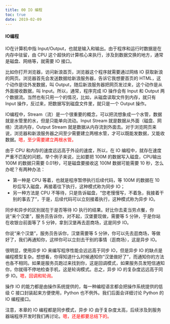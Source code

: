 ```yaml
---
title: 00 IO 编程
toc: true
date: 2019-02-09
---
```

#### IO编程

IO在计算机中指 Input/Output，也就是输入和输出。由于程序和运行时数据是在内存中驻留，由 CPU 这个超快的计算核心来执行，涉及到数据交换的地方，通常是磁盘、网络等，就需要 IO 接口。

比如你打开浏览器，访问新浪首页，浏览器这个程序就需要通过网络 IO 获取新浪的网页。浏览器首先会发送数据给新浪服务器，告诉它我想要首页的 HTML，这个动作是往外发数据，叫 Output，随后新浪服务器把网页发过来，这个动作是从外面接收数据，叫 Input。所以，通常，程序完成 IO 操作会有 Input 和 Output 两个数据流。当然也有只用一个的情况，比如，从磁盘读取文件到内存，就只有 Input 操作，反过来，把数据写到磁盘文件里，就只是一个 Output 操作。

IO编程中，Stream（流）是一个很重要的概念，可以把流想象成一个水管，数据就是水管里的水，但是只能单向流动。Input Stream 就是数据从外面（磁盘、网络）流进内存，Output Stream 就是数据从内存流到外面去。对于浏览网页来说，浏览器和新浪服务器之间至少需要建立两根水管，才可以既能发数据，又能收数据。<span style="color:red;">嗯，至少需要建立两根水管。</span>

由于 CPU 和内存的速度远远高于外设的速度，所以，在 IO 编程中，就存在速度严重不匹配的问题。举个例子来说，比如要把 100M 的数据写入磁盘，CPU输出 100M 的数据只需要 0.01秒，可是磁盘要接收这 100M 数据可能需要 10 秒，怎么办呢？有两种办法：

- 第一种是 CPU 等着，也就是程序暂停执行后续代码，等 100M 的数据在 10 秒后写入磁盘，再接着往下执行，这种模式称为同步 IO；
- 另一种方法是 CPU 不等待，只是告诉磁盘，“您老慢慢写，不着急，我接着干别的事去了”，于是，后续代码可以立刻接着执行，这种模式称为异步 IO。

同步和异步的区别就在于是否等待 IO 执行的结果。好比你去麦当劳点餐，你说“来个汉堡”，服务员告诉你，对不起，汉堡要现做，需要等 5 分钟，于是你站在收银台前面等了 5 分钟，拿到汉堡再去逛商场，这是同步 IO。

你说“来个汉堡”，服务员告诉你，汉堡需要等 5 分钟，你可以先去逛商场，等做好了，我们再通知你，这样你可以立刻去干别的事情（逛商场），这是异步 IO。

很明显，使用异步 IO 来编写程序性能会远远高于同步 IO，但是异步 IO 的缺点是编程模型复杂。想想看，你得知道什么时候通知你“汉堡做好了”，而通知你的方法也各不相同。如果是服务员跑过来找到你，这是回调模式，如果服务员发短信通知你，你就得不停地检查手机，这是轮询模式。总之，异步 IO 的复杂度远远高于同步 IO。<span style="color:red;">嗯，回调和轮询。</span>

操作 IO 的能力都是由操作系统提供的，每一种编程语言都会把操作系统提供的低级 C 接口封装起来方便使用，Python 也不例外。我们后面会详细讨论 Python 的 IO 编程接口。

注意，本章的 IO 编程都是同步模式，异步 IO 由于复杂度太高，后续涉及到服务器端程序开发时我们再讨论。<span style="color:red;">嗯，还是都要总结下的。</span>
